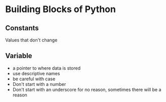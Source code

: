 # Building Blocks of Python

## Constants
Values that don't change

## Variable
- a pointer to where data is stored
- use descriptive names
- be careful with case
- Don't start with a number
- Don't start with an underscore for no reason, sometimes there will be a reason